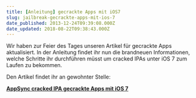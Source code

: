 ```yaml
---
title: [Anleitung] gecrackte Apps mit iOS7
slug: jailbreak-gecrackte-apps-mit-ios-7
date_published: 2013-12-24T09:39:08.000Z
date_updated: 2018-08-22T09:38:43.000Z
---
```


Wir haben zur Feier des Tages unseren Artikel für gecrackte Apps aktualisiert. In der Anleitung findet ihr nun die brandneuen Informationen, welche Schritte ihr durchführen müsst um cracked IPAs unter iOS 7 zum Laufen zu bekommen. 

Den Artikel findet ihr an gewohnter Stelle:

**[AppSync cracked IPA gecrackte Apps mit iOS 7](__GHOST_URL__/wie-installiere-ich-ipa-dateien-auf-meinem-ipodiphone/)**
